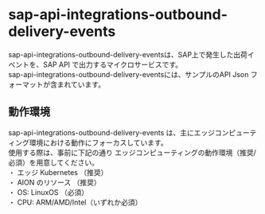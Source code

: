 # sap-api-integrations-outbound-delivery-events  
sap-api-integrations-outbound-delivery-eventsは、SAP上で発生した出荷イベントを、SAP API で出力するマイクロサービスです。  
sap-api-integrations-outbound-delivery-eventsには、サンプルのAPI Json フォーマットが含まれています。  

## 動作環境
sap-api-integrations-outbound-delivery-events は、主にエッジコンピューティング環境における動作にフォーカスしています。  
使用する際は、事前に下記の通り エッジコンピューティングの動作環境（推奨/必須）を用意してください。  
・ エッジ Kubernetes  （推奨）  
・ AION のリソース  （推奨）  
・ OS: LinuxOS （必須）  
・ CPU: ARM/AMD/Intel（いずれか必須）    